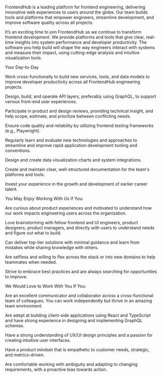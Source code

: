 FrontendHub is a leading platform for frontend engineering, delivering innovative web experiences to users around the globe. Our team builds tools and platforms that empower engineers, streamline development, and improve software quality across all projects.

It’s an exciting time to join FrontendHub as we continue to transform frontend development. We provide platforms and tools that give clear, real-time insights into system performance and developer productivity. The software you help build will shape the way engineers interact with systems and measure their impact, using cutting-edge analysis and intuitive visualization tools.

Your Day-to-Day

Work cross-functionally to build new services, tools, and data models to improve developer productivity across all FrontendHub engineering projects.

Design, build, and operate API layers, preferably using GraphQL, to support various front-end user experiences.

Participate in product and design reviews, providing technical insight, and help scope, estimate, and prioritize between conflicting needs.

Ensure code quality and reliability by utilizing frontend testing frameworks (e.g., Playwright).

Regularly learn and evaluate new technologies and approaches to streamline and improve rapid application development tooling and conventions.

Design and create data visualization charts and system integrations.

Create and maintain clear, well-structured documentation for the team's platforms and tools.

Invest your experience in the growth and development of earlier career talent.

You May Enjoy Working With Us If You:

Are curious about product experiences and motivated to understand how our work impacts engineering users across the organization.

Love brainstorming with fellow frontend and UI engineers, product designers, product managers, and directly with users to understand needs and figure out what to build.

Can deliver top-tier solutions with minimal guidance and learn from mistakes while sharing knowledge with others.

Are selfless and willing to flex across the stack or into new domains to help teammates when needed.

Strive to embrace best practices and are always searching for opportunities to improve.

We Would Love to Work With You If You:

Are an excellent communicator and collaborator across a cross-functional team of colleagues. You can work independently but thrive in an amazing team environment.

Are adept at building client-side applications using React and TypeScript and have strong experience in designing and implementing GraphQL schemas.

Have a strong understanding of UX/UI design principles and a passion for creating intuitive user interfaces.

Have a product mindset that is empathetic to customer needs, strategic, and metrics-driven.

Are comfortable working with ambiguity and adapting to changing requirements, with a proactive bias towards action.